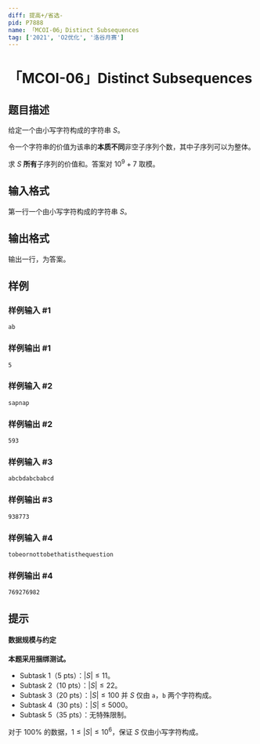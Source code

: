 ```yaml
---
diff: 提高+/省选-
pid: P7888
name: 「MCOI-06」Distinct Subsequences
tag: ['2021', 'O2优化', '洛谷月赛']
---
```

# 「MCOI-06」Distinct Subsequences
## 题目描述

给定一个由小写字符构成的字符串 $S$。

令一个字符串的价值为该串的**本质不同**非空子序列个数，其中子序列可以为整体。

求 $S$ **所有**子序列的价值和。答案对 $10^9+7$ 取模。
## 输入格式

第一行一个由小写字符构成的字符串 $S$。
## 输出格式

输出一行，为答案。
## 样例

### 样例输入 #1
```
ab
```
### 样例输出 #1
```
5
```
### 样例输入 #2
```
sapnap
```
### 样例输出 #2
```
593
```
### 样例输入 #3
```
abcbdabcbabcd
```
### 样例输出 #3
```
938773
```
### 样例输入 #4
```
tobeornottobethatisthequestion
```
### 样例输出 #4
```
769276982
```
## 提示

#### 数据规模与约定

**本题采用捆绑测试。**

 - Subtask 1（5 pts）：$|S|\le 11$。
 - Subtask 2（10 pts）：$|S|\le 22$。
 - Subtask 3（20 pts）：$|S|\le 100$ 并 $S$ 仅由 `a`，`b` 两个字符构成。
 - Subtask 4（30 pts）：$|S|\le 5000$。
 - Subtask 5（35 pts）：无特殊限制。

对于 $100\%$ 的数据，$1\le |S|\le 10^6$，保证 $S$ 仅由小写字符构成。
